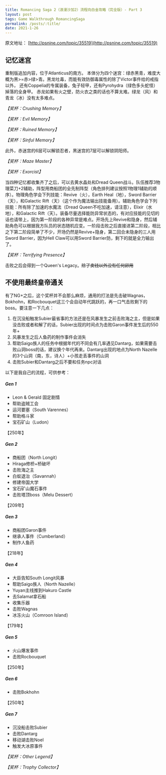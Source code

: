 ```yaml
---
title: Romancing Saga 2（浪漫沙加2）流程向白金攻略（完全版）- Part 3
layout: post
tags: Game Walkthrough RomancingSaga
permalink: /posts/:title/
date: 2021-1-26
---
```


原文地址：
[http://psnine.com/topic/35519](http://psnine.com/topic/35519)

## 记忆迷宫
重制版追加内容，位于Atlanticus的南方。
本体分为四个迷宫：绿赤黑青，难度大概为黑>=赤>绿>青。黑龙吐毒，而能有效防御毒属性的除了Victor事件给的戒指以外，
还有Coppelia的专属装备，兔子轻甲，还有Pyrohydra（绿色多头蛇怪）掉落的全身甲。
赤龙如果有火之壁，防火衣之类的话也不算太难。绿龙（风）和青龙（冰）没有太多难点。

*【奖杯：Crushing Memory】*

*【奖杯：Evil Memory】*

*【奖杯：Ruined Memory】*

*【奖杯：Sinful Memory】*


此外，赤迷宫的6层可以解锁忍者，黑迷宫的7层可以解锁阴阳师。

*【奖杯：Maze Master】*

*【奖杯：Exorcist】*

当四种记忆都收集齐了之后，可以去黄水晶处和Dread Queen战斗。队伍推荐3物理菜刀+2辅助，阵型用商船团的全先制阵型（角色排列建议按照1物理1辅助的顺序）。物理角色学会下列技能：Revive（火），Earth Heal（地），Sword Barrier（天），和Galactic Rift（天）（这个作为魔法输出技能备用）。辅助角色学会下列技能：所有除了加速的水魔法（Dread Queen不吃加速，请注意），Elixir（水地），和Galactic Rift（天）。装备尽量选择能防异常状态的，有对应技能的见切的话也请带上，因为第一阶段的各种异常是难点。开场先上Revive和隐身，然后辅助角色可以根据我方队员的状态随机应变。一阶段击败之后直接进第二阶段，相比之下第二阶段简单了不少，开场仍然是Revive+隐身，第二回合未隐身的三人用Sword Barrier，因为Hell Claw可以用Sword Barrier防，剩下的就是全力输出了。

*【奖杯：Terrifying Presence】*


击败之后会得到一个Queen's Legacy。<s>除了卖钱以外没有任何卵用</s>

## 不使用最终皇帝通关
有了NG+之后，这个奖杯并不会那么麻烦，通用的打法是先击破Wagnas，Bokhohn，和Rocbouquet这三个会自动年代跳跃的，再一口气击败剩下的boss。要注意一下几点：
1. 在沉没船触发Subier最省事的方法还是在风暴发生之前击败海之主，但是如果没击败或者和解了的话，Subier出现的时间点为击败Garon事件发生后的550年+
2. 风暴发生之后人鱼药的制作事件会消失
3. 帮助Saigo族人的任务中根据年代的不同会有几率遇见Dantarg，如果需要击败山洞boss的话，建议换个年代再来。Dantarg出现的地点为North Nazelle的3个山洞（南，东，诗人）+小孩走丢事件的山洞
4. 击败Subier和Dantarg之后不要和任务npc对话

以下是我自己的流程，可供参考：

##### Gen 1
* Leon & Gerald 固定剧情
* 帮助盗贼工会
* 运河要塞（South Varennes）
* 帮助格斗家
* 宝石矿山（Ludon）

【250年】

##### Gen 2
* 商船团（North Longit）
* Hiraga修桥+桥破坏
* 击败海之主
* 白蚁退治（Savannah）
* 修建帝国大学
* 宝石矿山魔石事件
* 击败塔顶boss（Melu Dessert）

【209年】

##### Gen 3
* 商船团Garon事件
* 继承人事件（Cumberland）
* 制作人鱼药

【218年】

##### Gen 4
* 大臣告知South Longit风暴
* 帮助Saigo族人（North Nazelle）
* Yuyan主线推到Hakuro Castle
* 去Salamat拿石船
* 收集乐器
* 击败Wagnas
* 冰冻火山（Comroon Island）

【179年】

##### Gen 5
* 火山爆发事件
* 击败Rocbouquet

【250年】

##### Gen 6
* 击败Bokhohn

【250年】

##### Gen 7
* 沉没船击败Subier
* 击败Dantarg
* 移动湖击败Noel
* 触发大冰原事件

*【奖杯：Other Legend】*

*【奖杯：Trophy Collector】*

